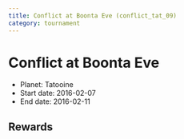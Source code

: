 ```yaml
---
title: Conflict at Boonta Eve (conflict_tat_09)
category: tournament
---
```

# Conflict at Boonta Eve

  * Planet: Tatooine
  * Start date: 2016-02-07
  * End date: 2016-02-11

## Rewards

